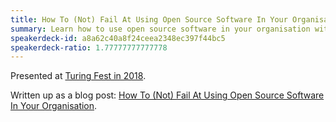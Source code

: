 ```yaml
---
title: How To (Not) Fail At Using Open Source Software In Your Organisation
summary: Learn how to use open source software in your organisation without succumbing to the most common of pitfalls.
speakerdeck-id: a8a62c40a8f24ceea2348ec397f44bc5
speakerdeck-ratio: 1.77777777777778
---
```

Presented at [Turing Fest in 2018](https://www.turingfest.com/2018/speakers/mike-mcquaid).

Written up as a blog post: [How To (Not) Fail At Using Open Source Software In Your Organisation](/2018/09/04/how-to-not-fail-at-using-open-source-software-in-your-organisation/).
